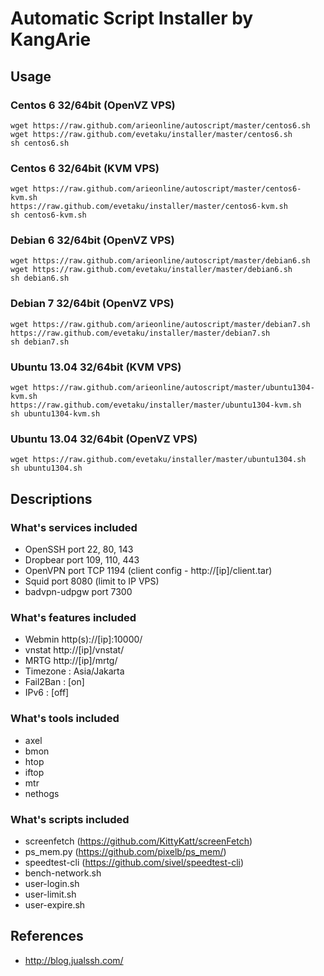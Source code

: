 Automatic Script Installer by KangArie
==========

## Usage
### Centos 6 32/64bit (OpenVZ VPS)
```
wget https://raw.github.com/arieonline/autoscript/master/centos6.sh
wget https://raw.github.com/evetaku/installer/master/centos6.sh
sh centos6.sh
```

### Centos 6 32/64bit (KVM VPS)
```
wget https://raw.github.com/arieonline/autoscript/master/centos6-kvm.sh
https://raw.github.com/evetaku/installer/master/centos6-kvm.sh
sh centos6-kvm.sh
```

### Debian 6 32/64bit (OpenVZ VPS)
```
wget https://raw.github.com/arieonline/autoscript/master/debian6.sh
wget https://raw.github.com/evetaku/installer/master/debian6.sh
sh debian6.sh
```

### Debian 7 32/64bit (OpenVZ VPS)
```
wget https://raw.github.com/arieonline/autoscript/master/debian7.sh
https://raw.github.com/evetaku/installer/master/debian7.sh
sh debian7.sh
```

### Ubuntu 13.04 32/64bit (KVM VPS)
```
wget https://raw.github.com/arieonline/autoscript/master/ubuntu1304-kvm.sh
https://raw.github.com/evetaku/installer/master/ubuntu1304-kvm.sh
sh ubuntu1304-kvm.sh
```

### Ubuntu 13.04 32/64bit (OpenVZ VPS)
```
wget https://raw.github.com/evetaku/installer/master/ubuntu1304.sh
sh ubuntu1304.sh
```


## Descriptions

### What's services included
* OpenSSH port 22, 80, 143
* Dropbear port 109, 110, 443
* OpenVPN port TCP 1194 (client config - http://[ip]/client.tar)
* Squid port 8080 (limit to IP VPS)
* badvpn-udpgw port 7300

### What's features included
* Webmin http(s)://[ip]:10000/
* vnstat http://[ip]/vnstat/
* MRTG http://[ip]/mrtg/
* Timezone : Asia/Jakarta
* Fail2Ban : [on]
* IPv6     : [off]

### What's tools included
* axel
* bmon
* htop
* iftop
* mtr
* nethogs  

### What's scripts included
* screenfetch (https://github.com/KittyKatt/screenFetch)
* ps_mem.py (https://github.com/pixelb/ps_mem/)
* speedtest-cli (https://github.com/sivel/speedtest-cli)
* bench-network.sh
* user-login.sh
* user-limit.sh
* user-expire.sh

## References
* http://blog.jualssh.com/
